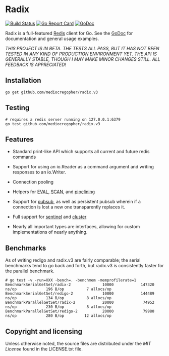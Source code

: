 # Radix

[![Build Status](https://travis-ci.org/mediocregopher/radix.v3.svg)](https://travis-ci.org/mediocregopher/radix.v3)
[![Go Report Card](https://goreportcard.com/badge/github.com/mediocregopher/radix.v3)](https://goreportcard.com/report/github.com/mediocregopher/radix.v3)
[![GoDoc](https://godoc.org/github.com/mediocregopher/radix.v3?status.svg)][godoc]

Radix is a full-featured [Redis][redis] client for Go. See the [GoDoc][godoc]
for documentation and general usage examples.

_*THIS PROJECT IS IN BETA. THE TESTS ALL PASS, BUT IT HAS NOT BEEN TESTED IN ANY
KIND OF PRODUCTION ENVIRONMENT YET. THE API IS GENERALLY STABLE, THOUGH I MAY
MAKE MINOR CHANGES STILL. ALL FEEDBACK IS APPRECIATED!*_

## Installation

    go get github.com/mediocregopher/radix.v3

## Testing

    # requires a redis server running on 127.0.0.1:6379
    go test github.com/mediocregopher/radix.v3

## Features

* Standard print-like API which supports all current and future redis commands

* Support for using an io.Reader as a command argument and writing responses to
  an io.Writer.

* Connection pooling

* Helpers for [EVAL][eval], [SCAN][scan], and [pipelining][pipelining]

* Support for [pubsub][pubsub], as well as persistent pubsub wherein if a
  connection is lost a new one transparently replaces it.

* Full support for [sentinel][sentinel] and [cluster][cluster]

* Nearly all important types are interfaces, allowing for custom implementations
  of nearly anything.

## Benchmarks

As of writing redigo and radix.v3 are fairly comparable; the serial benchmarks
tend to go back and forth, but radix.v3 is consistently faster for the parallel
benchmark.

```
# go test -v -run=XXX -bench=. -benchmem -memprofilerate=1
BenchmarkSerialGetSet/radix-2              10000            147320 ns/op             196 B/op          7 allocs/op
BenchmarkSerialGetSet/redigo-2             10000            144489 ns/op             134 B/op          8 allocs/op
BenchmarkParallelGetSet/radix-2            20000             74952 ns/op             230 B/op          8 allocs/op
BenchmarkParallelGetSet/redigo-2           20000             79980 ns/op             280 B/op         12 allocs/op
```

## Copyright and licensing

Unless otherwise noted, the source files are distributed under the *MIT License*
found in the LICENSE.txt file.

[redis]: http://redis.io
[godoc]: https://godoc.org/github.com/mediocregopher/radix.v3
[eval]: https://redis.io/commands/eval
[scan]: https://redis.io/commands/scan
[pipelining]: https://redis.io/topics/pipelining
[pubsub]: https://redis.io/topics/pubsub
[sentinel]: http://redis.io/topics/sentinel
[cluster]: http://redis.io/topics/cluster-spec
